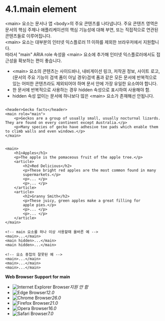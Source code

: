 # 4.1.main element

&lt;main&gt; 요소는 문서나 앱 &lt;body&gt;의 주요 콘텐츠를 나타냅니다. 주요 콘텐츠 영역은 문서의 핵심 주제나 애플리케이션의 핵심 기능성에 대해 부연, 또는 직접적으로 연관된 콘텐츠들로 이루어집니다.  
&lt;main&gt; 요소는 대부분의 인터넷 익스플로러 11 이하를 제외한 브라우저에서 지원합니다.  
따라서 "main" ARIA role 속성을 &lt;main&gt; 요소에 추가해 인터넷 익스플로러에서도 접근성을 확보하는 편이 좋습니다.

* &lt;main&gt; 요소의 콘텐츠는 사이드바나, 내비게이션 링크, 저작권 정보, 사이트 로고, \(문서의 주요 기능이 검색 폼이 아닐 경우\)검색 폼과 같은 모든 문서에 반복적으로 있는 어떠한 콘텐츠라도 제외되어야 하며 문서 안에 가장 유일한 요소여야 합니다.
* 한 문서에 반복적으로 사용하는 경우 hidden 속성으로 표시하여 사용해야 함.
* hidden 속성 없이는 문서에 하나보다 많은 &lt;main&gt; 요소가 존재해선 안됩니다.

```text

<header>Gecko facts</header>
<main role="main">
	<p>Geckos are a group of usually small, usually nocturnal lizards. They are found on every continent except Australia.</p>
	<p>Many species of gecko have adhesive toe pads which enable them to climb walls and even windows.</p>
</main>
```

```text

<main>
	<h1>Apples</h1>
	<p>The apple is the pomaceous fruit of the apple tree.</p>
	<article>
		<h2>Red Delicious</h2>
		<p>These bright red apples are the most common found in many
		supermarkets.</p>
		<p>... </p>
		<p>... </p>
	</article>
	<article>
		<h2>Granny Smith</h2>
		<p>These juicy, green apples make a great filling for
		apple pies.</p>
		<p>... </p>
		<p>... </p>
	</article>
</main>
```

```text
<!-- main 요소를 하나 이상 사용할때 올바른 예 -->
<main>...</main>
<main hidden>...</main>
<main hidden>...</main>
```

```text
<!-- 요소 중첩의 잘못된 예 -->
<main>...</main>
<main>...</main>
<main>...</main>
```

**Web Browser Support for main**

* ![Internet Explorer Browser](images/icon/ico_ie-false.png)_지원 안 함_
* ![Edge Browser](images/icon/ico_edge-true.png)_12.0_
* ![Chrome Browser](images/icon/ico_chrome-true.png)_26.0_
* ![Firefox Browser](images/icon/ico_firefox-true.png)_21.0_
* ![Opera Browser](images/icon/ico_opera-true.png)_16.0_
* ![Safari Browser](images/icon/ico_safari-true.png)_7.0_

